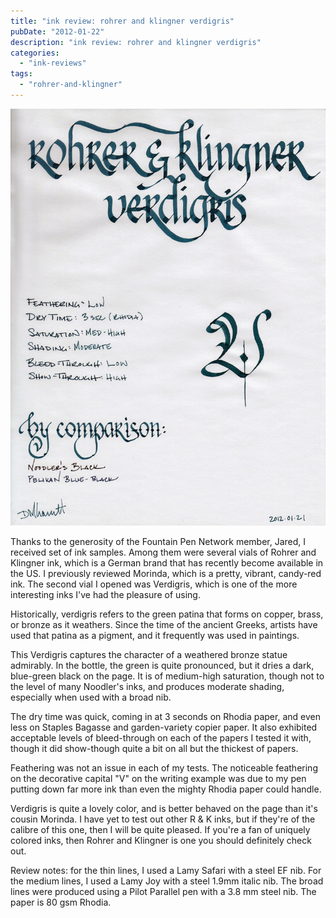 ```yaml
---
title: "ink review: rohrer and klingner verdigris"
pubDate: "2012-01-22"
description: "ink review: rohrer and klingner verdigris"
categories:
  - "ink-reviews"
tags:
  - "rohrer-and-klingner"
---
```


![rohrer and klingner verdigris](r%20and%20k%20verdegris.jpg)

Thanks to the generosity of the Fountain Pen Network member, Jared, I received set of ink samples. Among them were several vials of Rohrer and Klingner ink, which is a German brand that has recently become available in the US. I previously reviewed Morinda, which is a pretty, vibrant, candy-red ink. The second vial I opened was Verdigris, which is one of the more interesting inks I've had the pleasure of using.

Historically, verdigris refers to the green patina that forms on copper, brass, or bronze as it weathers. Since the time of the ancient Greeks, artists have used that patina as a pigment, and it frequently was used in paintings.

This Verdigris captures the character of a weathered bronze statue admirably. In the bottle, the green is quite pronounced, but it dries a dark, blue-green black on the page. It is of medium-high saturation, though not to the level of many Noodler's inks, and produces moderate shading, especially when used with a broad nib.

The dry time was quick, coming in at 3 seconds on Rhodia paper, and even less on Staples Bagasse and garden-variety copier paper. It also exhibited acceptable levels of bleed-through on each of the papers I tested it with, though it did show-though quite a bit on all but the thickest of papers.

Feathering was not an issue in each of my tests. The noticeable feathering on the decorative capital "V" on the writing example was due to my pen putting down far more ink than even the mighty Rhodia paper could handle.

Verdigris is quite a lovely color, and is better behaved on the page than it's cousin Morinda. I have yet to test out other R & K inks, but if they're of the calibre of this one, then I will be quite pleased. If you're a fan of uniquely colored inks, then Rohrer and Klingner is one you should definitely check out.

Review notes: for the thin lines, I used a Lamy Safari with a steel EF nib. For the medium lines, I used a Lamy Joy with a steel 1.9mm italic nib. The broad lines were produced using a Pilot Parallel pen with a 3.8 mm steel nib. The paper is 80 gsm Rhodia.
